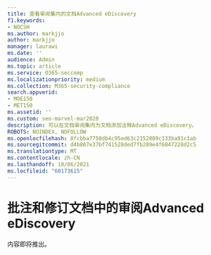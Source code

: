 ```yaml
---
title: 查看审阅集内的文档Advanced eDiscovery
f1.keywords:
- NOCSH
ms.author: markjjo
author: markjjo
manager: laurawi
ms.date: ''
audience: Admin
ms.topic: article
ms.service: O365-seccomp
ms.localizationpriority: medium
ms.collection: M365-security-compliance
search.appverid:
- MOE150
- MET150
ms.assetid: ''
ms.custom: seo-marvel-mar2020
description: 可以在文档审阅集内为文档添加注释Advanced eDiscovery。
ROBOTS: NOINDEX, NOFOLLOW
ms.openlocfilehash: 8fcbba7750db4c95ed63c2152809c133ba91c1ab
ms.sourcegitcommit: d4b867e37bf741528ded7fb289e4f6847228d2c5
ms.translationtype: MT
ms.contentlocale: zh-CN
ms.lasthandoff: 10/06/2021
ms.locfileid: "60173615"
---
```

# <a name="annotate-and-redact-documents-in-a-review-set-in-advanced-ediscovery"></a>批注和修订文档中的审阅Advanced eDiscovery

内容即将推出。
